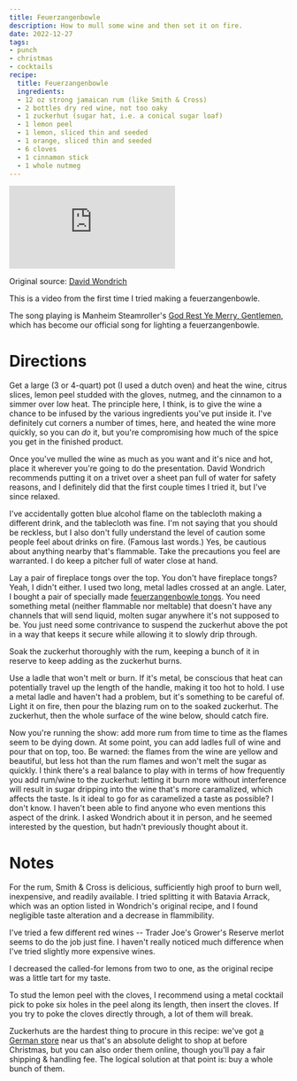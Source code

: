 ```yaml
---
title: Feuerzangenbowle
description: How to mull some wine and then set it on fire.
date: 2022-12-27
tags:
- punch
- christmas
- cocktails
recipe:
  title: Feuerzangenbowle
  ingredients:
  - 12 oz strong jamaican rum (like Smith & Cross)
  - 2 bottles dry red wine, not too oaky
  - 1 zuckerhut (sugar hat, i.e. a conical sugar loaf)
  - 1 lemon peel
  - 1 lemon, sliced thin and seeded
  - 1 orange, sliced thin and seeded
  - 6 cloves
  - 1 cinnamon stick
  - 1 whole nutmeg
---
```


<iframe src="https://www.youtube.com/embed/FY3hTGmJJYo" title="YouTube video player" frameborder="0" allow="accelerometer; autoplay; clipboard-write; encrypted-media; gyroscope; picture-in-picture; web-share" allowfullscreen class="iphone-vertical"></iframe>

Original source: [David Wondrich](https://www.thedailybeast.com/fire-starter-ignite-your-night-with-flaming-punch)

This is a video from the first time I tried making a feuerzangenbowle.

The song playing is Manheim Steamroller's [God Rest Ye Merry, Gentlemen](https://www.youtube.com/watch?v=pNKc_6ZqxrY), which has become our official song for lighting a feuerzangenbowle.

# Directions

Get a large (3 or 4-quart) pot (I used a dutch oven) and heat the wine, citrus slices, lemon peel studded with the gloves, nutmeg, and the cinnamon to a simmer over low heat. The principle here, I think, is to give the wine a chance to be infused by the various ingredients you've put inside it. I've definitely cut corners a number of times, here, and heated the wine more quickly, so you can _do_ it, but you're compromising how much of the spice you get in the finished product.

Once you've mulled the wine as much as you want and it's nice and hot, place it wherever you're going to do the presentation. David Wondrich recommends putting it on a trivet over a sheet pan full of water for safety reasons, and I definitely did that the first couple times I tried it, but I've since relaxed.

I've accidentally gotten blue alcohol flame on the tablecloth making a different drink, and the tablecloth was fine. I'm not saying that you should be reckless, but I also don't fully understand the level of caution some people feel about drinks on fire. (Famous last words.) Yes, be cautious about anything nearby that's flammable. Take the precautions you feel are warranted. I do keep a pitcher full of water close at hand.

Lay a pair of fireplace tongs over the top. You don't have fireplace tongs? Yeah, I didn't either. I used two long, metal ladles crossed at an angle. Later, I bought a pair of specially made [feuerzangenbowle tongs](https://www.amazon.com/kela-Sugar-Tongs-5-5-Silver/dp/B000JICKRO). You need something metal (neither flammable nor meltable) that doesn't have any channels that will send liquid, molten sugar anywhere it's not supposed to be. You just need some contrivance to suspend the zuckerhut above the pot in a way that keeps it secure while allowing it to slowly drip through.

Soak the zuckerhut thoroughly with the rum, keeping a bunch of it in reserve to keep adding as the zuckerhut burns.

Use a ladle that won't melt or burn. If it's metal, be conscious that heat can potentially travel up the length of the handle, making it too hot to hold. I use a metal ladle and haven't had a problem, but it's something to be careful of. Light it on fire, then pour the blazing rum on to the soaked zuckerhut. The zuckerhut, then the whole surface of the wine below, should catch fire.

Now you're running the show: add more rum from time to time as the flames seem to be dying down. At some point, you can add ladles full of wine and pour that on top, too. Be warned: the flames from the wine are yellow and beautiful, but less hot than the rum flames and won't melt the sugar as quickly. I think there's a real balance to play with in terms of how frequently you add rum/wine to the zuckerhut: letting it burn more without interference will result in sugar dripping into the wine that's more caramalized, which affects the taste. Is it ideal to go for as caramelized a taste as possible? I don't know. I haven't been able to find anyone who even mentions this aspect of the drink. I asked Wondrich about it in person, and he seemed interested by the question, but hadn't previously thought about it.

# Notes

For the rum, Smith & Cross is delicious, sufficiently high proof to burn well, inexpensive, and readily available. I tried splitting it with Batavia Arrack, which was an option listed in Wondrich's original recipe, and I found negligible taste alteration and a decrease in flammibility.

I've tried a few different red wines -- Trader Joe's Grower's Reserve merlot seems to do the job just fine. I haven't really noticed much difference when I've tried slightly more expensive wines.

I decreased the called-for lemons from two to one, as the original recipe was a little tart for my taste.

To stud the lemon peel with the cloves, I recommend using a metal cocktail pick to poke six holes in the peel along its length, then insert the cloves. If you try to poke the cloves directly through, a lot of them will break.

Zuckerhuts are the hardest thing to procure in this recipe: we've got [a German store](https://www.germangourmet.com/about-us/) near us that's an absolute delight to shop at before Christmas, but you can also order them online, though you'll pay a fair shipping & handling fee. The logical solution at that point is: buy a whole bunch of them.
